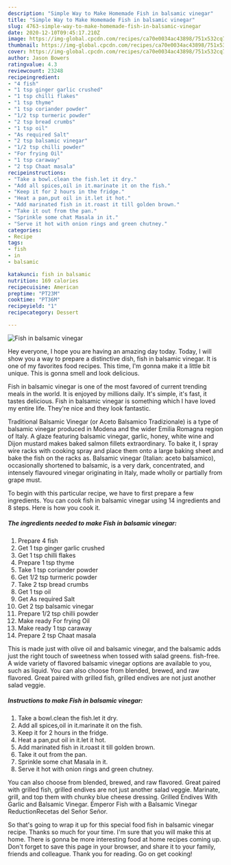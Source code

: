 ```yaml
---
description: "Simple Way to Make Homemade Fish in balsamic vinegar"
title: "Simple Way to Make Homemade Fish in balsamic vinegar"
slug: 4763-simple-way-to-make-homemade-fish-in-balsamic-vinegar
date: 2020-12-10T09:45:17.210Z
image: https://img-global.cpcdn.com/recipes/ca70e0034ac43898/751x532cq70/fish-in-balsamic-vinegar-recipe-main-photo.jpg
thumbnail: https://img-global.cpcdn.com/recipes/ca70e0034ac43898/751x532cq70/fish-in-balsamic-vinegar-recipe-main-photo.jpg
cover: https://img-global.cpcdn.com/recipes/ca70e0034ac43898/751x532cq70/fish-in-balsamic-vinegar-recipe-main-photo.jpg
author: Jason Bowers
ratingvalue: 4.3
reviewcount: 23248
recipeingredient:
- "4 fish"
- "1 tsp ginger garlic crushed"
- "1 tsp chilli flakes"
- "1 tsp thyme"
- "1 tsp coriander powder"
- "1/2 tsp turmeric powder"
- "2 tsp bread crumbs"
- "1 tsp oil"
- "As required Salt"
- "2 tsp balsamic vinegar"
- "1/2 tsp chilli powder"
- "For frying Oil"
- "1 tsp caraway"
- "2 tsp Chaat masala"
recipeinstructions:
- "Take a bowl.clean the fish.let it dry."
- "Add all spices,oil in it.marinate it on the fish."
- "Keep it for 2 hours in the fridge."
- "Heat a pan,put oil in it.let it hot."
- "Add marinated fish in it.roast it till golden brown."
- "Take it out from the pan."
- "Sprinkle some chat Masala in it."
- "Serve it hot with onion rings and green chutney."
categories:
- Recipe
tags:
- fish
- in
- balsamic

katakunci: fish in balsamic 
nutrition: 169 calories
recipecuisine: American
preptime: "PT23M"
cooktime: "PT36M"
recipeyield: "1"
recipecategory: Dessert

---
```



![Fish in balsamic vinegar](https://img-global.cpcdn.com/recipes/ca70e0034ac43898/751x532cq70/fish-in-balsamic-vinegar-recipe-main-photo.jpg)

Hey everyone, I hope you are having an amazing day today. Today, I will show you a way to prepare a distinctive dish, fish in balsamic vinegar. It is one of my favorites food recipes. This time, I'm gonna make it a little bit unique. This is gonna smell and look delicious.

Fish in balsamic vinegar is one of the most favored of current trending meals in the world. It is enjoyed by millions daily. It's simple, it's fast, it tastes delicious. Fish in balsamic vinegar is something which I have loved my entire life. They're nice and they look fantastic.

Traditional Balsamic Vinegar (or Aceto Balsamico Tradizionale) is a type of balsamic vinegar produced in Modena and the wider Emilia Romagna region of Italy. A glaze featuring balsamic vinegar, garlic, honey, white wine and Dijon mustard makes baked salmon fillets extraordinary. To bake it, I spray wire racks with cooking spray and place them onto a large baking sheet and bake the fish on the racks as. Balsamic vinegar (Italian: aceto balsamico), occasionally shortened to balsamic, is a very dark, concentrated, and intensely flavoured vinegar originating in Italy, made wholly or partially from grape must.


To begin with this particular recipe, we have to first prepare a few ingredients. You can cook fish in balsamic vinegar using 14 ingredients and 8 steps. Here is how you cook it.

<!--inarticleads1-->

##### The ingredients needed to make Fish in balsamic vinegar:

1. Prepare 4 fish
1. Get 1 tsp ginger garlic crushed
1. Get 1 tsp chilli flakes
1. Prepare 1 tsp thyme
1. Take 1 tsp coriander powder
1. Get 1/2 tsp turmeric powder
1. Take 2 tsp bread crumbs
1. Get 1 tsp oil
1. Get As required Salt
1. Get 2 tsp balsamic vinegar
1. Prepare 1/2 tsp chilli powder
1. Make ready For frying Oil
1. Make ready 1 tsp caraway
1. Prepare 2 tsp Chaat masala


This is made just with olive oil and balsamic vinegar, and the balsamic adds just the right touch of sweetness when tossed with salad greens. fish-free. A wide variety of flavored balsamic vinegar options are available to you, such as liquid. You can also choose from blended, brewed, and raw flavored. Great paired with grilled fish, grilled endives are not just another salad veggie. 

<!--inarticleads2-->

##### Instructions to make Fish in balsamic vinegar:

1. Take a bowl.clean the fish.let it dry.
1. Add all spices,oil in it.marinate it on the fish.
1. Keep it for 2 hours in the fridge.
1. Heat a pan,put oil in it.let it hot.
1. Add marinated fish in it.roast it till golden brown.
1. Take it out from the pan.
1. Sprinkle some chat Masala in it.
1. Serve it hot with onion rings and green chutney.


You can also choose from blended, brewed, and raw flavored. Great paired with grilled fish, grilled endives are not just another salad veggie. Marinate, grill, and top them with chunky blue cheese dressing. Grilled Endives With Garlic and Balsamic Vinegar. Emperor Fish with a Balsamic Vinegar ReductionRecetas del Señor Señor. 

So that's going to wrap it up for this special food fish in balsamic vinegar recipe. Thanks so much for your time. I'm sure that you will make this at home. There is gonna be more interesting food at home recipes coming up. Don't forget to save this page in your browser, and share it to your family, friends and colleague. Thank you for reading. Go on get cooking!
